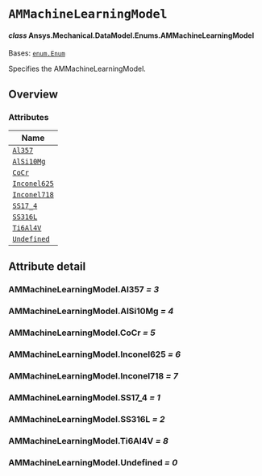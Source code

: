 # `AMMachineLearningModel`

<a id="ansys.mechanical.stubs.v242.Ansys.Mechanical.DataModel.Enums.AMMachineLearningModel"></a>

#### *class* Ansys.Mechanical.DataModel.Enums.AMMachineLearningModel

Bases: [`enum.Enum`](https://docs.python.org/3/library/enum.html#enum.Enum)

Specifies the AMMachineLearningModel.

<!-- !! processed by numpydoc !! -->

<a id="overview"></a>

## Overview

### Attributes

| Name |
| ---------------------------------------------------------------------------------------------------------------------------------- |
| [`Al357`](#AMMachineLearningModel.Al357) |
| [`AlSi10Mg`](#AMMachineLearningModel.AlSi10Mg) |
| [`CoCr`](#AMMachineLearningModel.CoCr) |
| [`Inconel625`](#AMMachineLearningModel.Inconel625) |
| [`Inconel718`](#AMMachineLearningModel.Inconel718) |
| [`SS17_4`](#AMMachineLearningModel.SS17_4) |
| [`SS316L`](#AMMachineLearningModel.SS316L) |
| [`Ti6Al4V`](#AMMachineLearningModel.Ti6Al4V) |
| [`Undefined`](#AMMachineLearningModel.Undefined) |

<a id="attribute-detail"></a>

## Attribute detail

<a id="AMMachineLearningModel.Al357"></a>

### AMMachineLearningModel.Al357 *= 3*

<a id="AMMachineLearningModel.AlSi10Mg"></a>

### AMMachineLearningModel.AlSi10Mg *= 4*

<a id="AMMachineLearningModel.CoCr"></a>

### AMMachineLearningModel.CoCr *= 5*

<a id="AMMachineLearningModel.Inconel625"></a>

### AMMachineLearningModel.Inconel625 *= 6*

<a id="AMMachineLearningModel.Inconel718"></a>

### AMMachineLearningModel.Inconel718 *= 7*

<a id="AMMachineLearningModel.SS17_4"></a>

### AMMachineLearningModel.SS17_4 *= 1*

<a id="AMMachineLearningModel.SS316L"></a>

### AMMachineLearningModel.SS316L *= 2*

<a id="AMMachineLearningModel.Ti6Al4V"></a>

### AMMachineLearningModel.Ti6Al4V *= 8*

<a id="AMMachineLearningModel.Undefined"></a>

### AMMachineLearningModel.Undefined *= 0*


